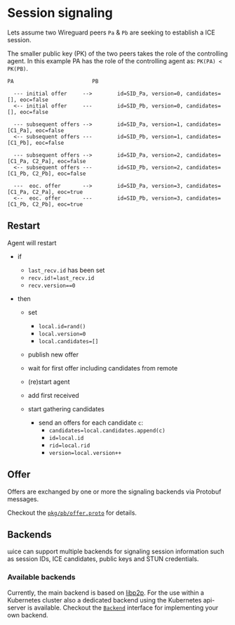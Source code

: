 # Session signaling

Lets assume two Wireguard peers `Pa` & `Pb` are seeking to establish a ICE session.

The smaller public key (PK) of the two peers takes the role of the controlling agent.
In this example PA has the role of the controlling agent as: `PK(PA) < PK(PB)`.

```text
PA                         PB

  --- initial offer     -->        id=SID_Pa, version=0, candidates=[], eoc=false
  <-- initial offer     ---        id=SID_Pb, version=0, candidates=[], eoc=false

  --- subsequent offers -->        id=SID_Pa, version=1, candidates=[C1_Pa], eoc=false
  <-- subsequent offers ---        id=SID_Pb, version=1, candidates=[C1_Pb], eoc=false

  --- subsequent offers -->        id=SID_Pa, version=2, candidates=[C1_Pa, C2_Pa], eoc=false
  <-- subsequent offers ---        id=SID_Pb, version=2, candidates=[C1_Pb, C2_Pb], eoc=false

  ---  eoc. offer       -->        id=SID_Pa, version=3, candidates=[C1_Pa, C2_Pa], eoc=true
  <--  eoc. offer       ---        id=SID_Pb, version=3, candidates=[C1_Pb, C2_Pb], eoc=true
```

## Restart

Agent will restart

-   if
    -   `last_recv.id` has been set
    -   `recv.id!=last_recv.id`
    -   `recv.version==0`

-   then
    -   set
        -   `local.id=rand()`
        -   `local.version=0`
        -   `local.candidates=[]`

    -   publish new offer

    -   wait for first offer including candidates from remote

    -   (re)start agent

    -   add first received

    -   start gathering candidates
        -   send an offers for each candidate `c`:
            -   `candidates=local.candidates.append(c)`
            -   `id=local.id`
            -   `rid=local.rid`
            -   `version=local.version++`

## Offer

Offers are exchanged by one or more the signaling backends via Protobuf messages.

Checkout the [`pkg/pb/offer.proto`](../pkg/pb/offer.proto) for details.

## Backends

ɯice can support multiple backends for signaling session information such as session IDs, ICE candidates, public keys and STUN credentials.

### Available backends

Currently, the main backend is based on [libp2p](https://libp2p.io/).
For the use within a Kubernetes cluster also a dedicated backend using the Kubernetes api-server is available.
Checkout the [`Backend`](../pkg/signaling/backend.go) interface for implementing your own backend.
